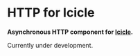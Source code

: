 # HTTP for Icicle

**Asynchronous HTTP component for [Icicle](//github.com/icicleio/Icicle).**

Currently under development.
